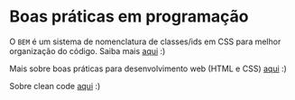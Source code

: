 # Boas práticas em programação

O `BEM` é um sistema de nomenclatura de classes/ids em CSS para melhor organização do código. Saiba mais [aqui](http://getbem.com/introduction/) :)

Mais sobre boas práticas para desenvolvimento web (HTML e CSS) [aqui](https://medium.com/academymeteor/boas-pr%C3%A1ticas-para-programa%C3%A7%C3%A3o-web-html-e-css-c2a62f1b9560) :)

Sobre clean code [aqui](https://balta.io/blog/clean-code) :)

